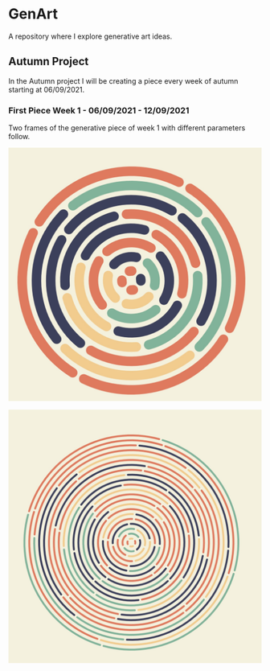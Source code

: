 # GenArt

A repository where I explore generative art ideas.

## Autumn Project

In the Autumn project I will be creating a piece every week of autumn starting at 06/09/2021.

### First Piece Week 1 - 06/09/2021 - 12/09/2021

Two frames of the generative piece of week 1 with different
parameters follow.

![First Image](/Aut2020/Week1/thick.jpg)

![First Image](/Aut2020/Week1/thin.jpg)
